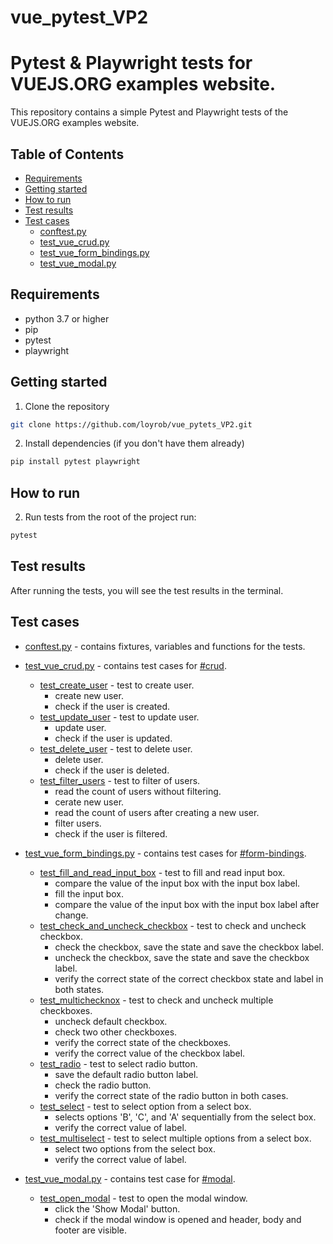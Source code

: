 # vue_pytest_VP2
Pytest & Playwright tests for VUEJS.ORG examples website.
=========================================================

This repository contains a simple Pytest and Playwright tests of the VUEJS.ORG examples website.

## Table of Contents
- [Requirements](#requirements)
- [Getting started](#getting-started)
- [How to run](#how-to-run)
- [Test results](#test-results)
- [Test cases](#test-cases)
  - [conftest.py](#conftestpy)
  - [test_vue_crud.py](#test_vue_crudpy)
  - [test_vue_form_bindings.py](#test_vue_form_bindingspy)
  - [test_vue_modal.py](#test_vue_modalpy)

## Requirements
- python 3.7 or higher
- pip
- pytest
- playwright

## Getting started
1. Clone the repository
```bash
git clone https://github.com/loyrob/vue_pytets_VP2.git
```
2. Install dependencies (if you don't have them already)
```bash
pip install pytest playwright
```

## How to run

2. Run tests
from the root of the project run:
```bash
pytest
```

## Test results
After running the tests, you will see the test results in the terminal.

## Test cases
- [conftest.py](tests/conftest.py) - contains fixtures, variables and functions for the tests.

- [test_vue_crud.py](tests/test_vue_crud.py) - contains test cases for [#crud](https://vuejs.org/examples/#crud).
  - <u>test_create_user</u> - test to create user.
    - create new user.
    - check if the user is created.
  - <u>test_update_user</u> - test to update user.
    - update user.
    - check if the user is updated.
  - <u>test_delete_user</u> - test to delete user.
    - delete user.
    - check if the user is deleted.
  - <u>test_filter_users</u> - test to filter of users.
    - read the count of users without filtering.
    - cerate new user.
    - read the count of users after creating a new user.
    - filter users.
    - check if the user is filtered.
    
- [test_vue_form_bindings.py](tests/test_vue_form_bindings.py) - contains test cases for [#form-bindings](https://vuejs.org/examples/#form-bindings).
  - <u>test_fill_and_read_input_box</u> - test to fill and read input box.
    - compare the value of the input box with the input box label.
    - fill the input box.
    - compare the value of the input box with the input box label after change.
  - <u>test_check_and_uncheck_checkbox</u> - test to check and uncheck checkbox.
    - check the checkbox, save the state and save the checkbox label. 
    - uncheck the checkbox, save the state and save the checkbox label.
    - verify the correct state of the correct checkbox state and label in both states.
  - <u>test_multichecknox</u> - test to check and uncheck multiple checkboxes.
    - uncheck default checkbox.
    - check two other checkboxes.
    - verify the correct state of the checkboxes.
    - verify the correct value of the checkbox label.
  - <u>test_radio</u> - test to select radio button.
    - save the default radio button label.
    - check the radio button.
    - verify the correct state of the radio button in both cases.
  - <u>test_select</u> - test to select option from a select box.
    - selects options 'B', 'C', and 'A' sequentially from the select box.
    - verify the correct value of label.  
  - <u>test_multiselect</u> - test to select multiple options from a select box.
    - select two options from the select box.
    - verify the correct value of label.
  
- [test_vue_modal.py](tests/test_vue_modal.py) - contains test case for [#modal](https://vuejs.org/examples/#modal).
  - <u>test_open_modal</u> - test to open the modal window.
    - click the 'Show Modal' button. 
    - check if the modal window is opened and header, body and footer are visible.

 


